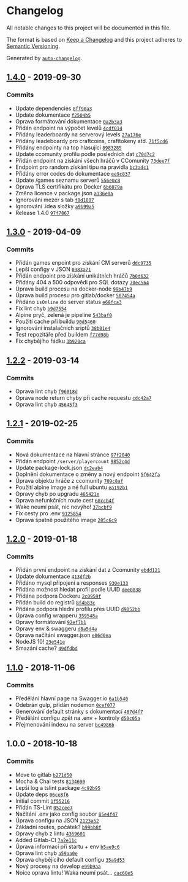 # Changelog

All notable changes to this project will be documented in this file.

The format is based on [Keep a Changelog](https://keepachangelog.com/en/1.0.0/)
and this project adheres to [Semantic Versioning](https://semver.org/spec/v2.0.0.html).

Generated by [`auto-changelog`](https://github.com/CookPete/auto-changelog).

## [1.4.0](https://git.craftmania.cz/craftmania/craftapi-2/compare/1.3.0...1.4.0) - 2019-09-30

### Commits

- Update dependencies [`8ff90a3`](https://git.craftmania.cz/craftmania/craftapi-2/commit/8ff90a3e35964a1778e238bcd3a3e8278dab645e)
- Update dokumentace [`f2504b5`](https://git.craftmania.cz/craftmania/craftapi-2/commit/f2504b57230add532658d9d11392bf2ac9e68b56)
- Oprava formátování dokumentace [`0a2b3a3`](https://git.craftmania.cz/craftmania/craftapi-2/commit/0a2b3a3916970f2fc0d4fdc3289de3c65db22375)
- Přidán endpoint na výpočet levelů [`4cdf014`](https://git.craftmania.cz/craftmania/craftapi-2/commit/4cdf014c84486eaa7270106fe5e0e76c1f82d927)
- Přidány leaderboardy na serverový levels [`27a176e`](https://git.craftmania.cz/craftmania/craftapi-2/commit/27a176efe7c77a2a514b531151216b6224045d59)
- Přidány leadeboardy pro craftcoins, crafttokeny atd. [`71f5cd6`](https://git.craftmania.cz/craftmania/craftapi-2/commit/71f5cd65c1bf366f0826085f9a4e0d59d5088b23)
- Přidány endpointy na top hlasující [`8983285`](https://git.craftmania.cz/craftmania/craftapi-2/commit/8983285b24deb675d52601ec21c3d2ca92a84522)
- Update ccomunity profilu podle posledních dat [`c70d7c2`](https://git.craftmania.cz/craftmania/craftapi-2/commit/c70d7c2e54e1d03f7dd0dd4a9682c0aa31961a91)
- Přidán endpoint na získání všech hráčů v CComunity [`73dee7f`](https://git.craftmania.cz/craftmania/craftapi-2/commit/73dee7f26bec174bc03242178bf80647082347bb)
- Endpoint pro random získání tipu na pravidla [`bc3adc1`](https://git.craftmania.cz/craftmania/craftapi-2/commit/bc3adc1edc9fa6dcd512da85fd6a4bbed7f172d4)
- Přidány error codes do dokumentace [`ee9c837`](https://git.craftmania.cz/craftmania/craftapi-2/commit/ee9c8372f9362f0897c59cacc10c6478e3bea371)
- Update /games seznamu serverů [`556e0c8`](https://git.craftmania.cz/craftmania/craftapi-2/commit/556e0c88edb315a6a06fc968a993a1e5b44a17e4)
- Oprava TLS certifikátu pro Docker [`6b6079a`](https://git.craftmania.cz/craftmania/craftapi-2/commit/6b6079a89b98198d4191462eedda35b3667ce27c)
- Změna licence v package.json [`a136e0a`](https://git.craftmania.cz/craftmania/craftapi-2/commit/a136e0ac14e46c1f556aed81ede27e32ae8f86c5)
- Ignorování mezer s tab [`f8d1807`](https://git.craftmania.cz/craftmania/craftapi-2/commit/f8d180768db68b3e405d22c1720d1b679c44f443)
- Ignorování .idea složky [`a9b99a5`](https://git.craftmania.cz/craftmania/craftapi-2/commit/a9b99a5bc0626d58b8163a6b914be72ce6ab9949)
- Release 1.4.0 [`97f7867`](https://git.craftmania.cz/craftmania/craftapi-2/commit/97f7867d8d13d1ef159ced19330549fee307b8ff)

## [1.3.0](https://git.craftmania.cz/craftmania/craftapi-2/compare/1.2.2...1.3.0) - 2019-04-09

### Commits

- Přidán games enpoint pro získání CM serverů [`ddc9735`](https://git.craftmania.cz/craftmania/craftapi-2/commit/ddc9735ca1963c5b849575a74dee15c09fffcfc0)
- Lepší configy v JSON [`0383a71`](https://git.craftmania.cz/craftmania/craftapi-2/commit/0383a711ad7e63b64b998725d440ffa37cddaab1)
- Přidán endpoint pro získání unikátních hráčů [`7b0d632`](https://git.craftmania.cz/craftmania/craftapi-2/commit/7b0d6321eb8a218b2e60988791a7cf0c4a8f37e7)
- Přidány 404 a 500 odpovědi pro SQL dotazy [`70ec564`](https://git.craftmania.cz/craftmania/craftapi-2/commit/70ec5642ffb5c3e82d21f4d397defe9db7c2ef36)
- Úprava build procesu na docker-node [`99b47b9`](https://git.craftmania.cz/craftmania/craftapi-2/commit/99b47b95c87e22a12e73b114e9ef1b8eabd9ee57)
- Úprava build procesu pro gitlab/docker [`507454a`](https://git.craftmania.cz/craftmania/craftapi-2/commit/507454a209ea9ddbb8dcb0d96cf5e8bdb6d8b466)
- Přidáno `isOnline` do server status [`e68fca3`](https://git.craftmania.cz/craftmania/craftapi-2/commit/e68fca3c226c81bc2a032a37d470e233ae47caed)
- Fix lint chyb [`b9d7554`](https://git.craftmania.cz/craftmania/craftapi-2/commit/b9d75540da9a20bc98ef69e8ebc9172b1574ba66)
- Alpine pryč, zelená je pipeline [`543baf0`](https://git.craftmania.cz/craftmania/craftapi-2/commit/543baf0785f88d7212b340d696c75362fde19c1e)
- Použití cache při buildu [`90d5460`](https://git.craftmania.cz/craftmania/craftapi-2/commit/90d54602a87b2782f385afcc0a2b020e32fdc5d4)
- Ignorování instalačních sriptů [`38b01e4`](https://git.craftmania.cz/craftmania/craftapi-2/commit/38b01e4a47c0f67058491e3981a4ac2fd83d99bc)
- Test repozitáře před buildem [`f77d98b`](https://git.craftmania.cz/craftmania/craftapi-2/commit/f77d98b4071a8993ccbf94653502518e578fb578)
- Fix chybějího řádku [`3b920ca`](https://git.craftmania.cz/craftmania/craftapi-2/commit/3b920ca62538dc3d8f2fe39bc79873010809d7c7)

## [1.2.2](https://git.craftmania.cz/craftmania/craftapi-2/compare/1.2.1...1.2.2) - 2019-03-14

### Commits

- Oprava lint chyb [`f96018d`](https://git.craftmania.cz/craftmania/craftapi-2/commit/f96018d3223632773b2383ca410e459ea04e5c06)
- Oprava node return chyby při cache requestu [`cdc42a7`](https://git.craftmania.cz/craftmania/craftapi-2/commit/cdc42a7ae034d783f6e2127ee855af7e85242bdd)
- Oprava lint chyb [`45645f3`](https://git.craftmania.cz/craftmania/craftapi-2/commit/45645f31b4737f5548bbce38b7181cc362a3a36a)

## [1.2.1](https://git.craftmania.cz/craftmania/craftapi-2/compare/1.2.0...1.2.1) - 2019-02-25

### Commits

- Nová dokumentace na hlavní stránce [`97f2040`](https://git.craftmania.cz/craftmania/craftapi-2/commit/97f204097df8a5e015b450f40d06c20a76e3810e)
- Přidán endpoint `/server/playercount` [`9852c4d`](https://git.craftmania.cz/craftmania/craftapi-2/commit/9852c4dbb377735f989d006a1233ba551de2ee5d)
- Update package-lock.json [`dc2eab4`](https://git.craftmania.cz/craftmania/craftapi-2/commit/dc2eab48ce15ae3b17eea320a2460ba090724d11)
- Doplnění dokumentace o změny a nový endpoint [`5f642fa`](https://git.craftmania.cz/craftmania/craftapi-2/commit/5f642fa1081a225132a09b226e0dbfd037835123)
- Úprava objektu hráče z ccomunity [`709c8af`](https://git.craftmania.cz/craftmania/craftapi-2/commit/709c8afa32964e420d1c431758d8f7ff565d25d8)
- Použití alpine image a né full ubuntu [`ea192b1`](https://git.craftmania.cz/craftmania/craftapi-2/commit/ea192b1dcc0431dfc72c56d8b8274d0a1801f11d)
- Opravy chyb po upgradu [`485421e`](https://git.craftmania.cz/craftmania/craftapi-2/commit/485421e6f7cdb29619740b4093524fd2a0d113ca)
- Oprava nefunkčních route cest [`68ccb4f`](https://git.craftmania.cz/craftmania/craftapi-2/commit/68ccb4f643e6a2332fdbbb91b088bc475ae4bc9d)
- Wake neumí psát, nic novýho! [`37bcbf9`](https://git.craftmania.cz/craftmania/craftapi-2/commit/37bcbf99930615d2c49818c8704a79c3038f1d8d)
- Fix cesty pro .env [`9125854`](https://git.craftmania.cz/craftmania/craftapi-2/commit/9125854c6c30fe365ec2ce7e395846ecae77bf6d)
- Oprava špatně použitého image [`285c6c9`](https://git.craftmania.cz/craftmania/craftapi-2/commit/285c6c9fb9f30b9f7cea4f97577d001cd31e522e)

## [1.2.0](https://git.craftmania.cz/craftmania/craftapi-2/compare/1.1.0...1.2.0) - 2019-01-18

### Commits

- Přidán první endpoint na získání dat z Ccomunity [`ebdd121`](https://git.craftmania.cz/craftmania/craftapi-2/commit/ebdd121a2f1e9bcfecc98775a994407c0751d3af)
- Update dokumentace [`413df2b`](https://git.craftmania.cz/craftmania/craftapi-2/commit/413df2b19d5ee6b072a011774e5a2e22dbaadc20)
- Přidáno mysql připojení a responses [`930e133`](https://git.craftmania.cz/craftmania/craftapi-2/commit/930e13389b3a047abb2c05eeed232c6b3e3d422e)
- Přidána možnost hledat profil podle UUID [`dee0838`](https://git.craftmania.cz/craftmania/craftapi-2/commit/dee08383c037a5e4104d45ea746870bac43a9ef8)
- Přidána podpora Dockeru [`2c0959f`](https://git.craftmania.cz/craftmania/craftapi-2/commit/2c0959f38ea3d631eb90e31519bbb68fee1e2d21)
- Přidán build do registrů [`8f4b83c`](https://git.craftmania.cz/craftmania/craftapi-2/commit/8f4b83c94d948ede625e1a0e8442fe724d6b04bb)
- Přidána podpora hlední profilu přes UUID [`d9052bb`](https://git.craftmania.cz/craftmania/craftapi-2/commit/d9052bb6d422f0280c72fbe0a4a754bedd91785b)
- Úprava config wrapperu [`359548a`](https://git.craftmania.cz/craftmania/craftapi-2/commit/359548a61a00021b78d692670ee2eae2aff5f7f1)
- Opravy formátování [`92ef7b1`](https://git.craftmania.cz/craftmania/craftapi-2/commit/92ef7b1c154ffebc85a78a22705cd9a159ae01ed)
- Opravy env & swaggeru [`d8a5d4a`](https://git.craftmania.cz/craftmania/craftapi-2/commit/d8a5d4a54fcb1f3a6341c1d35544d310cbe76243)
- Oprava načítání swagger.json [`e06d0ea`](https://git.craftmania.cz/craftmania/craftapi-2/commit/e06d0eae2376e843c5b9cb00c50c0e90af4ef284)
- NodeJS 10! [`23e541e`](https://git.craftmania.cz/craftmania/craftapi-2/commit/23e541e0e8769f5cd9b2885616ec9ecc90a5fb94)
- Smazání cache? [`49dfdbd`](https://git.craftmania.cz/craftmania/craftapi-2/commit/49dfdbdbfc9072a91ec20df2fdad34d2a6b64c9b)

## [1.1.0](https://git.craftmania.cz/craftmania/craftapi-2/compare/1.0.0...1.1.0) - 2018-11-06

### Commits

- Předělání hlavní page na Swagger.io [`6a1b540`](https://git.craftmania.cz/craftmania/craftapi-2/commit/6a1b540bd9d799d626011c50a2b11d6e9bb298d1)
- Odebrán gulp, přidán nodemon [`0cef077`](https://git.craftmania.cz/craftmania/craftapi-2/commit/0cef077f44eb6f2e05c6bdbfb32dc0aca2b4ad5b)
- Generování default stránky s dokumentací [`487d4f7`](https://git.craftmania.cz/craftmania/craftapi-2/commit/487d4f78efbd6cffe154c68a0007074e29df9cc1)
- Předělání configu zpět na .env + kontroly [`d50c05a`](https://git.craftmania.cz/craftmania/craftapi-2/commit/d50c05a5a6848bed42596530520a2bf88908e9a2)
- Přejmenování indexu na server [`bc4986b`](https://git.craftmania.cz/craftmania/craftapi-2/commit/bc4986bc65f92a7cc381d1b1fe77c53b69e655cd)

## 1.0.0 - 2018-10-18

### Commits

- Move to gitlab [`b271d50`](https://git.craftmania.cz/craftmania/craftapi-2/commit/b271d50767448ac5170b654d6bb775c88a0888f3)
- Mocha & Chai tests [`8134690`](https://git.craftmania.cz/craftmania/craftapi-2/commit/8134690bbfcb1f9ad365e47af596e5704bc857b0)
- Lepší log a tslint package [`4c92b95`](https://git.craftmania.cz/craftmania/craftapi-2/commit/4c92b951420284b1ac19ba37ae74709feb26e675)
- Update deps [`06ce8f6`](https://git.craftmania.cz/craftmania/craftapi-2/commit/06ce8f6ce45ec898ea5f6d1631bbd0b6c1959977)
- Initial commit [`1f55216`](https://git.craftmania.cz/craftmania/craftapi-2/commit/1f55216745c3fb0f9473ea598c5146ac92440f74)
- Přidán TS-Lint [`052cee7`](https://git.craftmania.cz/craftmania/craftapi-2/commit/052cee7ab0a80ed115c7fd077057d2593dcf0a18)
- Načítání .env jako config soubor [`85e4f47`](https://git.craftmania.cz/craftmania/craftapi-2/commit/85e4f478d534f715de2b7779f0e21fd627fabe17)
- Úprava configu na JSON [`2123a52`](https://git.craftmania.cz/craftmania/craftapi-2/commit/2123a52f902a428133622a682e5b63968383ad1a)
- Základní routes, počátek? [`b99bb8f`](https://git.craftmania.cz/craftmania/craftapi-2/commit/b99bb8f4e508a9406b2cec762c3ff85d29831a6b)
- Opravy chyb z lintu [`4369601`](https://git.craftmania.cz/craftmania/craftapi-2/commit/4369601aa2fb8ae57880b18953b4870dab02205f)
- Added Gitlab-CI [`7a2e11c`](https://git.craftmania.cz/craftmania/craftapi-2/commit/7a2e11ccd5af0c9517bcf9a1028e28e4f75d90fb)
- Úprava informací při startu + env [`b5ae9c6`](https://git.craftmania.cz/craftmania/craftapi-2/commit/b5ae9c6cc5dbecec68a5def730b1d6dedfa6ca5a)
- Oprava lint chyb [`a59aa0e`](https://git.craftmania.cz/craftmania/craftapi-2/commit/a59aa0e93b93e5d98fc328126a8efc273d120da7)
- Oprava chybějícího default configu [`35a9d53`](https://git.craftmania.cz/craftmania/craftapi-2/commit/35a9d530d9c4b4cd0c4aa02639b0a7385ed1bf48)
- Nový procesy na develop [`e99b9aa`](https://git.craftmania.cz/craftmania/craftapi-2/commit/e99b9aa15ac8ebef7577cd5a37b0c790d895fc03)
- Noice oprava lintu! Waka neumí psát... [`cac60e5`](https://git.craftmania.cz/craftmania/craftapi-2/commit/cac60e5c3eb0509c542ac6c0aadfbc2867440062)
